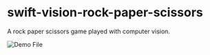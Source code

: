 # swift-vision-rock-paper-scissors
A rock paper scissors game played with computer vision.

![Demo File](https://github.com/btschumacher19/swift-vision-rock-paper-scissors/demo/demo.gif)
